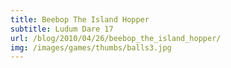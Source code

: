 ```yaml
---
title: Beebop The Island Hopper
subtitle: Ludum Dare 17
url: /blog/2010/04/26/beebop_the_island_hopper/ 
img: /images/games/thumbs/balls3.jpg
---
```


